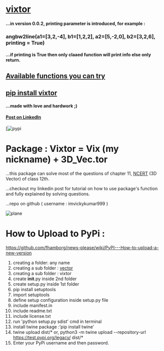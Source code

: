 # [vixtor](https://github.com/imvickykumar999/vixtor/blob/master/vixtor.ipynb)

#### ...in version 0.0.2, printing parameter is introduced, for example : 
### angbw2line(a1=[3,2,-4], b1=[1,2,2], a2=[5,-2,0], b2=[3,2,6], printing = True)
#### ...if printing is True then only claaed function will print info else only return.

## [Available functions you can try](https://github.com/imvickykumar999/vixtor/blob/master/vector/vixtor/__init__.py)

## [pip install vixtor](https://github.com/imvickykumar999/vixtor/blob/master/pip%20install%20vixtor.ipynb)

#### ...made with love and hardwork ;)

#### [Post on LinkedIn](https://www.linkedin.com/feed/update/urn:li:activity:6715639149992394752/)

[![pypi](https://github.com/imvickykumar999/vixtor/blob/master/screenshot%20vixtor%20version%200.0.2.png)

# Package : Vixtor = Vix (my nickname) + 3D_Vec.tor

...this package can solve most of the questions of chapter 11, [NCERT](https://github.com/imvickykumar999/vixtor/blob/master/NCERT-Books-for-class%2012-Maths-Chapter%2011.pdf) (3D Vector) of class 12th.

...checkout my linkedin post for tutorial on how to use package's function and fully explained by solving questions.

...repo on github ( username : imvickykumar999 )

![plane](https://raw.githubusercontent.com/imvickykumar999/vixtor/master/vixtor.png)

# How to Upload to PyPi :
https://github.com/fhamborg/news-please/wiki/PyPI---How-to-upload-a-new-version

1. creating a folder: any name
2. creating a sub folder : [vector](https://github.com/imvickykumar999/vixtor/tree/master/vector)
3. creating a sub folder : vixtor
4. create __init__.py inside 2nd folder
5. create setup.py inside 1st folder
6. pip install setuptools
7. import setuptools
8. define setup configuration inside setup.py file
9. include manifest.in
10. include readme.txt
11. include license.txt
13. run 'python setup.py sdist' cmd in terminal
14. install twine package :'pip install twine'
15. twine upload dist/*
or, python3 -m twine upload --repository-url https://test.pypi.org/legacy/ dist/*
16. Enter your PyPi username and then password.
